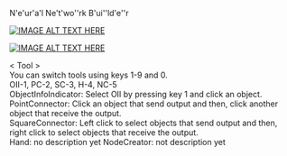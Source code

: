 N'e'ur'a'l Ne't'wo''rk B'ui''ld'e''r

[![IMAGE ALT TEXT HERE](https://img.youtube.com/vi/MelwTkqIMKg/0.jpg)](https://www.youtube.com/watch?v=MelwTkqIMKg)

[![IMAGE ALT TEXT HERE](https://img.youtube.com/vi/63maz6a4Vi8/0.jpg)](https://youtu.be/63maz6a4Vi8)

< Tool ><br />
You can switch tools using keys 1-9 and 0.<br />
OII-1,  PC-2,  SC-3,  H-4,  NC-5<br />
ObjectInfoIndicator: Select OII by pressing key 1 and click an object.<br />
PointConnector: Click an object that send output and then, click another object that receive the output. <br />
SquareConnector: Left click to select objects that send output and then, right click to select objects that receive the output.<br />
Hand: no description yet
NodeCreator: not description yet
